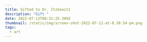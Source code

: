 ```yaml
---
title: Gifted to Dr. Itzkowitz
description: "Gift "
date: 2022-07-12T00:31:25.389Z
thumbnail: /static/img/screen-shot-2022-07-11-at-8.30.54-pm.png
tags:
  - art
---
```

